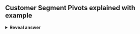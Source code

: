 ## Customer Segment Pivots explained with example
<details>
<summary><b>Reveal answer</b></summary>
A customer segment pivot happens when a product solves a problem, but not the intended one.<br><br>YouTube was orignaly a dating site. No one came forward with a dating video, so the service opened to any sort of video.
</details>

